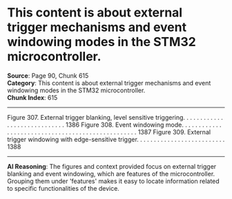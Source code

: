 # This content is about external trigger mechanisms and event windowing modes in the STM32 microcontroller.

**Source**: Page 90, Chunk 615  
**Category**: This content is about external trigger mechanisms and event windowing modes in the STM32 microcontroller.  
**Chunk Index**: 615

---

Figure 307. External trigger blanking, level sensitive triggering. . . . . . . . . . . . . . . . . . . . . . . . . . . . . 1386
Figure 308. Event windowing mode. . . . . . . . . . . . . . . . . . . . . . . . . . . . . . . . . . . . . . . . . . . . . . . . . . 1387
Figure 309. External trigger windowing with edge-sensitive trigger. . . . . . . . . . . . . . . . . . . . . . . . . . 1388

---

**AI Reasoning**: The figures and context provided focus on external trigger blanking and event windowing, which are features of the microcontroller. Grouping them under 'features' makes it easy to locate information related to specific functionalities of the device.
